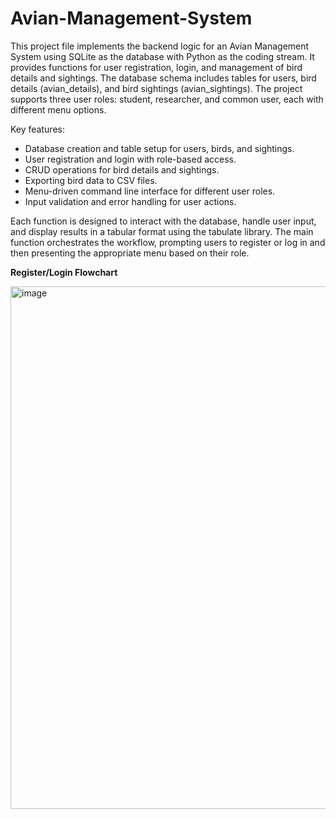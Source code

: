 # Avian-Management-System

This project file implements the backend logic for an Avian Management System using SQLite as the database with Python as the coding stream. It provides functions for user registration, login, and management of bird details and sightings. The database schema includes tables for users, bird details (avian_details), and bird sightings (avian_sightings). The project supports three user roles: student, researcher, and common user, each with different menu options.

Key features:

 - Database creation and table setup for users, birds, and sightings.
 - User registration and login with role-based access.
 - CRUD operations for bird details and sightings.
 - Exporting bird data to CSV files.
 - Menu-driven command line interface for different user roles.
 - Input validation and error handling for user actions.
 
Each function is designed to interact with the database, handle user input, and display results in a tabular format using the tabulate library. The main function orchestrates the workflow, prompting users to register or log in and then presenting the appropriate menu based on their role.


**Register/Login Flowchart**

<img width="691" height="836" alt="image" src="https://github.com/user-attachments/assets/57d9bbbf-d6bf-4deb-91f9-bdc4b480e8fb" />
